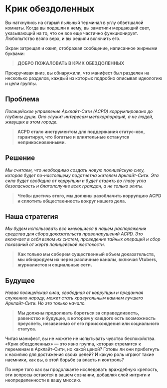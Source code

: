 # Крик обездоленных

Вы наткнулись на старый пыльный терминал в углу обветшалой комнаты. Когда вы подошли к нему, вы заметили мерцающий свет, указывающий на то, что он все еще частично функционирует. Любопытство взяло верх, и вы решили включить его.

Экран затрещал и ожил, отображая сообщение, написанное жирными буквами:

> **ДОБРО ПОЖАЛОВАТЬ В КРИК ОБЕЗДОЛЕННЫХ**

Прокручивая вниз, вы обнаружили, что манифест был разделен на несколько разделов, каждый из которых подробно описывал идеологию и цели группы.

## Проблема

_Полицейское управление Арклайт-Сити (ACPD) коррумпировано до глубины души. Оно служит интересам мегакорпораций, а не людей, живущих в этом городе._

> **ACPD стало инструментом для поддержания статус-кво, гарантируя, что богатые и влиятельные останутся неприкосновенными.**

## Решение

_Мы считаем, что необходимо создать новую полицейскую силу, которая будет по-настоящему подотчетна жителям Арклайт-Сити. Эта сила будет свободна от коррупции и будет ставить во главу угла безопасность и благополучие всех граждан, а не только элиты._

> **Чтобы достичь этого, мы должны разоблачить коррупцию ACPD и сплотить общественность вокруг нашего дела.**

## Наша стратегия

_Мы будем использовать все имеющиеся в нашем распоряжении средства для сбора доказательств правонарушений ACPD. Это включает в себя взлом их систем, проведение тайных операций и сбор показаний от жертв полицейской жестокости._

> **Как только мы соберем существенный объем доказательств, мы обнародуем их через различные каналы, включая Vtubers, журналистов и социальные сети.**

## Будущее

_Новая полицейская сила, свободная от коррупции и преданная служению народу, может стать краеугольным камнем лучшего Арклайт-Сити. Но это только начало._

> **Мы должны продолжать бороться за справедливость, равенство и будущее, в котором у каждого есть возможность преуспеть, независимо от его происхождения или социального статуса.**

Читая манифест, вы не можете не испытывать чувство беспокойства. «Крик обездоленных» — это явно группа, которая стремится к переменам в Арклайт-Сити, но какой ценой? Готовы ли они прибегнуть к насилию для достижения своих целей? И какую роль играют такие наемники, как вы, в этой борьбе за власть и контроль?

По мере того как вы продолжаете исследовать враждебную крепость, эти вопросы остаются в вашем сознании, добавляя слой интриги и неопределенности в вашу миссию.
